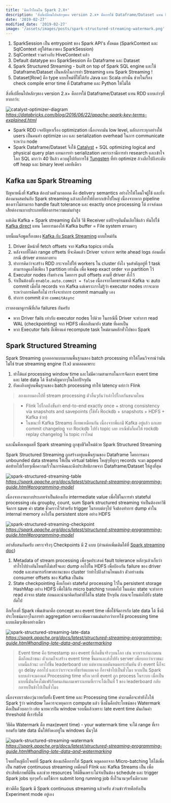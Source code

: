 ```yaml
---
title: 'มีอะไรใหม่ใน Spark 2.X+'
description: 'สิ่งที่เปลี่ยนไปหลักๆของ version 2.x+ คือการใช้ Dataframe/Dataset แทน ​RDD แบบเก่าๆที่ยากกว่า:'
date: '2019-02-27'
modified_date: '2019-02-27'
image: '/assets/images/posts/spark-structured-streaming-watermark.png'
---
```


1. SparkSession เป็น entrypoint ของ Spark API's ทั้งหมด (SparkContext และ SqlContext อยู่ใต้ร่มเงาของ SparkSession)  
2. SqlContext รวมร่างกับ HiveContext แล้ว 
3. Default datatype ของ SparkSession คือ Dataframe และ Dataset
4. Spark Structured Streaming - built on top of Spark SQL engine และใช้ Dataframe/Dataset เป็นหลักในการทำ Streaming แทน Spark Streaming !
5. Dataset[Row] คือ type แบบใหม่ที่ใช้ได้กับ Java และ Scala เท่านั้น ช่วยในเรื่อง check compile error time ที่ Dataframe และ Python ให้ไม่ได้

สิ่งที่เปลี่ยนไปหลักๆของ version 2.x+ คือการใช้ Dataframe/Dataset แทน ​RDD แบบเก่าๆที่ยากกว่า:

![catalyst-optimizer-diagram](@@baseUrl@@/assets/images/posts/catalyst-optimizer-diagram.png)
*https://databricks.com/blog/2016/06/22/apache-spark-key-terms-explained.html*


* Spark RDD เจอปัญหาเรื่อง optimization เนื่องจากมัน low level, ผลักภาระทุกอย่างให้ users เป็นคนทำ optimize เอง และ serialization overhead ในการ communicate ระหว่าง node
* Spark Dataframe/Dataset จึงใช้ [Catalyst](https://databricks.com/glossary/catalyst-optimizer) + SQL optimizing logical and physical query plan แทนการทำ serialization เพราะเรามีการทำ research และเข้าใจโลก SQL มากว่า 40 ปีแล้ว ควบคู่ไปกับการใช้ [Tungsten](https://databricks.com/glossary/tungsten) ที่ทำ optimize ล้วงลึกไปถึงระดับ off heap และ binary level เลยทีเดียว


## Kafka และ Spark Streaming

ปัญหาหนึ่งที่ Kafka ต้องปวดหัวมาตลอด คือ delivery semantics อย่างไรให้โดนใจผู้ใช้ และยิ่งต้องมาผสมปนกับ Spark streaming แล้วละก็ทำให้ยิ่งยากเข้าไปใหญ่ เนื่องจากหาก pipeline ของเราไม่สามารถ handle fault tolerance และ exactly once processing ได้ อาจส่งผลเสียต่องานบางประเภทที่ต้องการความแม่นยำสูง

แต่เดิม Kafka + Spark streaming นั้นใช้ วิธี Receiver แต่ปัจจุบันนั้นเลิกใช้แล้ว หันไปใช้ [Kafka direct](https://spark.apache.org/docs/latest/streaming-kafka-0-10-integration.html#storing-offsets
) แทน โดยการมองให้ Kafka buffer = File system ธรรมดาๆ 

บทนี้ผมจึงพูดเรื่องของ [Kafka กับ Spark Streaming](https://spark.apache.org/docs/latest/streaming-kafka-0-10-integration.html
) แบบใหม่กัน

1. Driver มีหน้าที่ fetch offsets จาก Kafka topics เท่านั้น
2. หลังจากที่ได้ค่า range offsets ที่จะคิดแล้ว Driver จะทำการ write ahead logs ก่อนเผื่อกรณี driver ตายกลางทาง
3. ทำการคิดว่าจะสร้าง RDD กระจายไปให้ workers ใน cluster ยังไง จุดสำคัญอยู่ที่ 1 task สามารถดูแลได้เพียง 1 partition เท่านั้น เพื่อ keep exact order จาก partition ไว้
4. Executor nodes เริ่มทำงาน โดยการ pull offsets ตามที่ driver สั่งไว้
5. จำเป็นต้องตั้ง `enable.auto.commit = false` เนื่องจากโดยธรรมชาติ Kafka จะ auto commit  เมื่อได้ records จาก Kafka แต่เพราะเราไม่รู้ว่า executor nodes เราจะตายระหว่างการคิดหรือไม่ เราจึงจะทำการ commit manually เอง
6. ทำการ commit ด้วย `commitAsync`

เราลองมาดูกรณีที่เกิด failures กันครับ

* หาก Driver fails เท่ากับ executor nodes ไปด้วย ในกรณีนี้ Driver จะทำการ read WAL (checkpointing) จาก HDFS เพื่อกลับมายัง state ที่เคยเป็น
* หาก Executor fails ก็เพียงแค่ recompute task ใหม่ตามหลักทั่วไปของ Spark

## Spark Structured Streaming

Spark Streaming ถูกอออกแบบมาบนพื้นฐานของ batch processing ทำให้โดนวิจารณ์ว่ามันไม่ใช่ true streaming engine (1.x) มาตลอดเพราะ

1. ทำได้แต่ processing window time และไม่มีความสามารถในการจัดการ event time และ late data ได้ ซึ่งสำคัญมากๆในโลกปัจจุบัน
2. ยังคงอิงอยู่บนพื้นฐานของ batch processing ทำให้ latency แย่กว่า Flink 

>ลองแอบมองไปที่ stream processing ตัวอื่นๆกันว่าเค้าไปไกลกันขนาดไหน

>* Flink ไปไกลถึงขั้นทำ end-to-end exactly once + strong consistency via snapshots and savepoints (ใช้ทั้ง Rockdb + snapshots + HDFS + Kafka ช่วย) 
>* ในขณะที่ Kafka Streams ก็เทพเหมือนกัน เนื่องจากพี่แกมี Kafka อยู่แล้ว แกเลย commit changelog จาก Rockdb ไปยัง topic เลย กรณีพังก็แค่ให้ rockdb replay changelog ใน topic เราใหม่


และนั้นคือเหตุผลที่ Spark streaming ถูกชุบชีวิตใหม่ด้วย Spark Structured Streaming 

Spark Structured Streaming  ถูกสร้างอยู่บนพื้นฐานของ Dataframe โดยการมอง unbounded data streams ให้เป็น virtual tables ใหญ่ๆที่ทุกๆ records จะมา append ต่อท้ายไปเรื่อยๆเพื่อความเร็วในการคิดและดึงประสิทธิภาพจาก Dataframe/Dataset  ให้สูงที่สุด

![spark-structured-streaming-table](@@baseUrl@@/assets/images/posts/spark-structured-streaming-table.png)
*https://spark.apache.org/docs/latest/structured-streaming-programming-guide.html#programming-model*


เนื่องจากงานบางประเภทจำเป็นต้องเก็บ intermediate value เพื่อใช้ในการทำ stateful processing เช่น groupby, count, sum 
Spark structured streaming จำเป็นต้องหาวิธีจัดการ save ค่า state ชั่วคราวไว้สำหรับ trigger ในรอบต่อๆไป จึงต้องทำการ dump ค่าใน internal memory ลงไปใน persistent store อย่าง HDFS

![spark-structured-streaming-checkpoint](@@baseUrl@@/assets/images/posts/spark-structured-streaming-checkpoint.png)
*https://spark.apache.org/docs/latest/structured-streaming-programming-guide.html#programming-model*



อย่าสับสนกันครับ เพราะจริงๆ Checkpoints มี 2 แบบ (อ่านต่อเพิ่มเติมได้ที่ [Spark streaming doc](http://spark.apache.org/docs/latest/streaming-programming-guide.html#checkpointing))

1. Metadata of stream processing เพื่อจุดประสงค์ fault tolerance หลักๆแล้วเก็บว่าทำไรไปบ้างอันไหนยังไม่เสร็จและ dump ลงไปใน HDFS เพื่อป้องกัน failure ของ driver node และสามารถรักษาสถานะของ cluster ว่าทำไปถึงส่วนไหนแล้ว ตัวอย่างเช่น consumer offsets ของ Kafka เป็นต้น
2. State checkpointing คือเก็บค่า stateful processing ไว้ใน persistent storage HashMap อย่าง HDFS เพื่อใช้กับ micro batching รอบต่อไป ในแต่ละ state จะทำการ read ค่าจาก state ก่อนและนำมาคิดกับค่าที่ได้ใน state ปัจจุบัน ก่อนจะโยนต่อไปยัง state ถัดไป 


อีกเรื่องที่ Spark เพิ่มเข้ามาคือ concept ของ event time เพื่อใช้จัดการกับ late data ได้ ซึ่งมีประโยชน์มากๆในการทำ aggregation เพราะเพิ่มความแม่นยำกว่าการใช้ processing time แบบเดิมๆเพียงอย่างเดียว

![spark-structured-streaming-late-data](@@baseUrl@@/assets/images/posts/spark-structured-streaming-late-data.png)
*https://spark.apache.org/docs/latest/structured-streaming-programming-guide.html#handling-late-data-and-watermarking*


> Event time คือ timestamp ของ event ที่เกิดขึ้นจริงๆบนโลก เช่น หากเราเล่นเกมบนมือถือแล้วชนะ ตัวเกมก็จะสร้าง event time ขึ้นมาและส่งไปยัง server เพื่อบอกว่าเราชนะเกมนี้แล้วนะ เอาไปขึ้น leaderboard เลย แต่หากแบตดันหมดกระทันหัน ตัว event นี้ก็จะถูก delay ออกไป และกว่าเราจะหาที่ชาร์ตแบตเจอ ก็อาจช้าไปเป็นชั่วโมง หากเป็น Spark แบบเก่าจะมองแค่ Processing time หรือเวลาที่ event ถูก process ในระบบ เมื่อเป็นแบบนี้มันก็คงไม่แฟร์กับคนเล่นเกมเพราะแทนที่เราจะได้เป็นที่ 1 ของ leaderboard กลับกลายเป็นช้าไปเป็นชั่วโมง

เนื่องจากเราต้องวุ่นวายกับทั้ง Event time และ Processing time คำถามคือจะทำยังไงให้ Spark รู้ว่า window ใดควรจะหยุดการ compute แล้ว ซึ่งนั้นคือประโยชน์ของ Watermark คือเป็นตัวบอกว่า เห้ย นายควรปิด window รอบนี้แล้วเพราะ late event time มันเกินค่า threshold ที่เรารับได้ 

วิธีคิด Watermark คือ max(event time) - your watermark time จะได้ range ที่เรายอมรับ late data นั้นให้ยังคงอยู่ใน windows นั้นๆได้

![spark-structured-streaming-watermark](@@baseUrl@@/assets/images/posts/spark-structured-streaming-watermark.png)
*https://spark.apache.org/docs/latest/structured-streaming-programming-guide.html#handling-late-data-and-watermarking*


โจทย์ใหญ่อีกโจทย์ที่ Spark ต้องแก้คือการให้ Spark หลุดออกจาก Micro-batching ให้ได้เพื่อเป็น native continuous streaming เหมือนที่ Flink และ Kafka Streams เป็น เพื่อประสิทธิภาพที่ดีขึ้น และช่วย resources ให้ดีขึ้นเพราะไม่จำเป็นต้อง schedule และ trigger Spark jobs ทุกๆครั้ง แต่ใช้การ submit long running job  ทิ้งไว้นานๆครั้งเดียวเลย 

ข่าวดีคือ Spark มี Spark continuous streaming แล้วครับ ส่วนข่าวร้ายคือยังเป็น Experiment mode อยู่เอง




